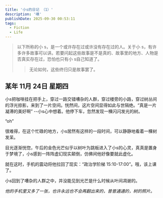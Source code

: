 ```yaml
---
title: '小s的日记 （1）'
description: '噢'
publishDate: 2025-09-30 00:53:11
tags:
  - Fiction
  - Life
---
```


> 以下所称的小 s，是一个或许存在过或许没有存在过的人。关于小 s，有许多许多故事可以讲。若要问起这些故事是不是真的、故事里的地方、人物是否真实存在过，恐怕也只有小 s自己知道了。
>> 无论如何，这些终归只是故事罢了。

## 某年 11月 24日 星期四
小s把咖啡挂在把手上，穿过一路交错嘈杂的人群，穿过楼旁的小路，穿过树丛间的浮光掠影，来到了一片空间。恍然间，这片空间显得如此与世隔绝。“真是一片凝滞的美好啊” --小s心中想着。他停下车，忽然发现一棵闪闪发光的树。

“oh”

很难得，在这个忙碌的地方，小s居然有这样的一段时间，可以静静地看着一棵树发呆。

目光逐渐恍惚，午后的金色光芒似乎以树叶为跳板进入了小s的心灵，真真是置身于梦境了，小s感到一阵阵虚幻现实颠倒，仿佛间他好像要就此虚化。

就在这时，手机的震动将他拉回了现实：“政治学阶梯 15:10-17:00”。哦，该上课了。

小s回到了嘈杂的人群之中，并没能见到光芒是什么时候从叶间凋谢的。

*他的手机里又多了一张，也许永远也不会再翻出来的，普普通通的，树的照片。*